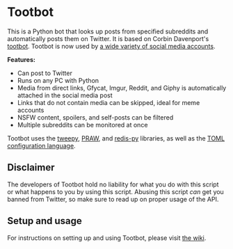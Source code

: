 # Tootbot

This is a Python bot that looks up posts from specified subreddits and automatically posts them on Twitter. It is based on Corbin Davenport's [tootbot](https://github.com/corbindavenport/tootbot). Tootbot is now used by [a wide variety of social media accounts](https://github.com/corbindavenport/tootbot/wiki/Accounts-using-Tootbot).

**Features:**

* Can post to Twitter
* Runs on any PC with Python
* Media from direct links, Gfycat, Imgur, Reddit, and Giphy is automatically attached in the social media post
* Links that do not contain media can be skipped, ideal for meme accounts
* NSFW content, spoilers, and self-posts can be filtered
* Multiple subreddits can be monitored at once

Tootbot uses the [tweepy](https://github.com/tweepy/tweepy), [PRAW](https://praw.readthedocs.io/en/latest/), and [redis-py](https://github.com/andymccurdy/redis-py) libraries, as well as the [TOML configuration language](https://toml.io/en/).

## Disclaimer

The developers of Tootbot hold no liability for what you do with this script or what happens to you by using this script. Abusing this script *can* get you banned from Twitter, so make sure to read up on proper usage of the API.

## Setup and usage

For instructions on setting up and using Tootbot, please visit [the wiki](https://github.com/corbindavenport/tootbot/wiki).
